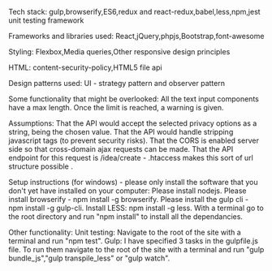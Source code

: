 Tech stack:
gulp,browserify,ES6,redux and react-redux,babel,less,npm,jest unit testing framework

Frameworks and libraries used:
React,jQuery,phpjs,Bootstrap,font-awesome

Styling:
Flexbox,Media queries,Other responsive design principles

HTML:
content-security-policy,HTML5 file api

Design patterns used:
UI - strategy pattern and observer pattern

Some functionality that might be overlooked:
All the text input components have a max length. Once the limit is reached, a warning is given.

Assumptions:
That the API would accept the selected privacy options as a string, being the chosen value.
That the API would handle stripping javascript tags (to prevent security risks).
That the CORS is enabled server side so that cross-domain ajax requests can be made.
That the API endpoint for this request is /idea/create - .htaccess makes this sort of url structure possible .

Setup instructions (for windows) - please only install the software that you don't yet have installed on your computer:
Please install nodejs.
Please install browserify - npm install -g browserify.
Please install the gulp cli - npm install -g gulp-cli.
Install LESS: npm install -g less.
With a terminal go to the root directory and run "npm install" to install all the dependancies.

Other functionality:
Unit testing: Navigate to the root of the site with a terminal and run "npm test".
Gulp: I have specified 3 tasks in the gulpfile.js file. To run them navigate to the root of the site with a terminal and run "gulp bundle_js","gulp transpile_less" or "gulp watch".







